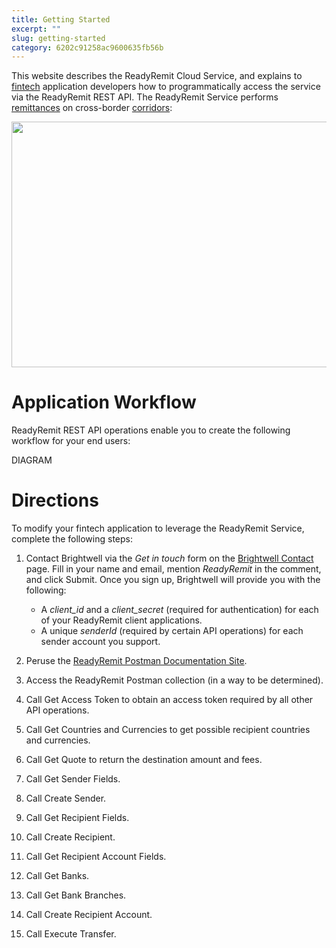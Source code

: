 ```yaml
---
title: Getting Started
excerpt: ""
slug: getting-started
category: 6202c91258ac9600635fb56b
---
```


This website describes the ReadyRemit Cloud Service, and explains to [fintech](https://en.wikipedia.org/wiki/Financial_technology) application developers how to programmatically access the service via the ReadyRemit REST API. The ReadyRemit Service performs [remittances](https://en.wikipedia.org/wiki/Remittance) on cross-border [corridors](https://remittanceprices.worldbank.org/en/countrycorridors):

<p><img src="https://raw.githubusercontent.com/hagenhaus/readyremit-images/master/readyremit-map.png" width=700 height=393 loading="lazy"></p>

# Application Workflow

ReadyRemit REST API operations enable you to create the following workflow for your end users:

DIAGRAM

# Directions

To modify your fintech application to leverage the ReadyRemit Service, complete the following steps:

1. Contact Brightwell via the *Get in touch* form on the <a href="https://brightwell.com/contact-us/" target="_blank">Brightwell Contact</a> page. Fill in your name and email, mention *ReadyRemit* in the comment, and click Submit. Once you sign up, Brightwell will provide you with the following:

    * A *client_id* and a *client_secret* (required for authentication) for each of your ReadyRemit client applications. 
    * A unique *senderId* (required by certain API operations) for each sender account you support.

1. Peruse the <a href="https://documenter.getpostman.com/view/8773841/UVksNEt7" target="_blank">ReadyRemit Postman Documentation Site</a>.

1. Access the ReadyRemit Postman collection (in a way to be determined).

1. Call Get Access Token to obtain an access token required by all other API operations.

1. Call Get Countries and Currencies to get possible recipient countries and currencies.

1. Call Get Quote to return the destination amount and fees.

1. Call Get Sender Fields.

1. Call Create Sender.

1. Call Get Recipient Fields.

1. Call Create Recipient.

1. Call Get Recipient Account Fields.

1. Call Get Banks.

1. Call Get Bank Branches.

1. Call Create Recipient Account.

1. Call Execute Transfer.
